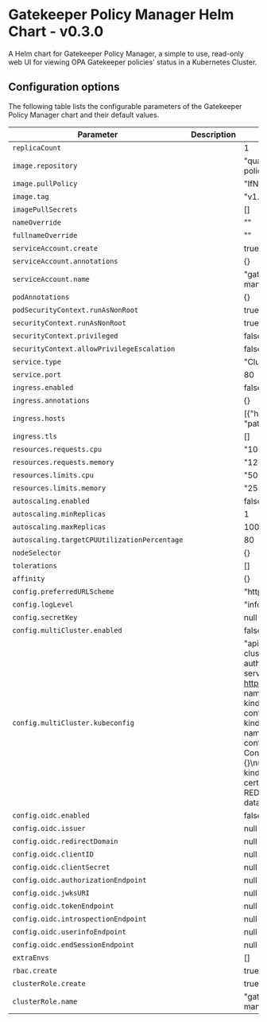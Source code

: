 # Gatekeeper Policy Manager Helm Chart - v0.3.0

A Helm chart for Gatekeeper Policy Manager, a simple to use, read-only web UI for viewing OPA Gatekeeper policies' status in a Kubernetes Cluster.

## Configuration options

The following table lists the configurable parameters of the Gatekeeper Policy Manager chart and their default values.

| Parameter                                    | Description | Default                                                                                                                                                                                                                                                                                                                                                                                                 |
| -------------------------------------------- | ----------- | ------------------------------------------------------------------------------------------------------------------------------------------------------------------------------------------------------------------------------------------------------------------------------------------------------------------------------------------------------------------------------------------------------- |
| `replicaCount`                               |             | 1                                                                                                                                                                                                                                                                                                                                                                                                       |
| `image.repository`                           |             | "quay.io/sighup/gatekeeper-policy-manager"                                                                                                                                                                                                                                                                                                                                                              |
| `image.pullPolicy`                           |             | "IfNotPresent"                                                                                                                                                                                                                                                                                                                                                                                          |
| `image.tag`                                  |             | "v1.0.0"                                                                                                                                                                                                                                                                                                                                                                                                |
| `imagePullSecrets`                           |             | []                                                                                                                                                                                                                                                                                                                                                                                                      |
| `nameOverride`                               |             | ""                                                                                                                                                                                                                                                                                                                                                                                                      |
| `fullnameOverride`                           |             | ""                                                                                                                                                                                                                                                                                                                                                                                                      |
| `serviceAccount.create`                      |             | true                                                                                                                                                                                                                                                                                                                                                                                                    |
| `serviceAccount.annotations`                 |             | {}                                                                                                                                                                                                                                                                                                                                                                                                      |
| `serviceAccount.name`                        |             | "gatekeeper-policy-manager"                                                                                                                                                                                                                                                                                                                                                                             |
| `podAnnotations`                             |             | {}                                                                                                                                                                                                                                                                                                                                                                                                      |
| `podSecurityContext.runAsNonRoot`            |             | true                                                                                                                                                                                                                                                                                                                                                                                                    |
| `securityContext.runAsNonRoot`               |             | true                                                                                                                                                                                                                                                                                                                                                                                                    |
| `securityContext.privileged`                 |             | false                                                                                                                                                                                                                                                                                                                                                                                                   |
| `securityContext.allowPrivilegeEscalation`   |             | false                                                                                                                                                                                                                                                                                                                                                                                                   |
| `service.type`                               |             | "ClusterIP"                                                                                                                                                                                                                                                                                                                                                                                             |
| `service.port`                               |             | 80                                                                                                                                                                                                                                                                                                                                                                                                      |
| `ingress.enabled`                            |             | false                                                                                                                                                                                                                                                                                                                                                                                                   |
| `ingress.annotations`                        |             | {}                                                                                                                                                                                                                                                                                                                                                                                                      |
| `ingress.hosts`                              |             | [{"host": "gpm.local", "paths": []}]                                                                                                                                                                                                                                                                                                                                                                    |
| `ingress.tls`                                |             | []                                                                                                                                                                                                                                                                                                                                                                                                      |
| `resources.requests.cpu`                     |             | "100m"                                                                                                                                                                                                                                                                                                                                                                                                  |
| `resources.requests.memory`                  |             | "128Mi"                                                                                                                                                                                                                                                                                                                                                                                                 |
| `resources.limits.cpu`                       |             | "500m"                                                                                                                                                                                                                                                                                                                                                                                                  |
| `resources.limits.memory`                    |             | "256Mi"                                                                                                                                                                                                                                                                                                                                                                                                 |
| `autoscaling.enabled`                        |             | false                                                                                                                                                                                                                                                                                                                                                                                                   |
| `autoscaling.minReplicas`                    |             | 1                                                                                                                                                                                                                                                                                                                                                                                                       |
| `autoscaling.maxReplicas`                    |             | 100                                                                                                                                                                                                                                                                                                                                                                                                     |
| `autoscaling.targetCPUUtilizationPercentage` |             | 80                                                                                                                                                                                                                                                                                                                                                                                                      |
| `nodeSelector`                               |             | {}                                                                                                                                                                                                                                                                                                                                                                                                      |
| `tolerations`                                |             | []                                                                                                                                                                                                                                                                                                                                                                                                      |
| `affinity`                                   |             | {}                                                                                                                                                                                                                                                                                                                                                                                                      |
| `config.preferredURLScheme`                  |             | "http"                                                                                                                                                                                                                                                                                                                                                                                                  |
| `config.logLevel`                            |             | "info"                                                                                                                                                                                                                                                                                                                                                                                                  |
| `config.secretKey`                           |             | null                                                                                                                                                                                                                                                                                                                                                                                                    |
| `config.multiCluster.enabled`                |             | false                                                                                                                                                                                                                                                                                                                                                                                                   |
| `config.multiCluster.kubeconfig`             |             | "apiVersion: v1\nclusters:\n- cluster:\n    certificate-authority-data: REDACTED\n    server: https://127.0.0.1:54216\n  name: kind-kind\ncontexts:\n- context:\n    cluster: kind-kind\n    user: kind-kind\n  name: kind-kind\ncurrent-context: kind-kind\nkind: Config\npreferences: {}\nusers:\n- name: kind-kind\n  user:\n    client-certificate-data: REDACTED\n    client-key-data: REDACTED\n" |
| `config.oidc.enabled`                        |             | false                                                                                                                                                                                                                                                                                                                                                                                                   |
| `config.oidc.issuer`                         |             | null                                                                                                                                                                                                                                                                                                                                                                                                    |
| `config.oidc.redirectDomain`                 |             | null                                                                                                                                                                                                                                                                                                                                                                                                    |
| `config.oidc.clientID`                       |             | null                                                                                                                                                                                                                                                                                                                                                                                                    |
| `config.oidc.clientSecret`                   |             | null                                                                                                                                                                                                                                                                                                                                                                                                    |
| `config.oidc.authorizationEndpoint`          |             | null                                                                                                                                                                                                                                                                                                                                                                                                    |
| `config.oidc.jwksURI`                        |             | null                                                                                                                                                                                                                                                                                                                                                                                                    |
| `config.oidc.tokenEndpoint`                  |             | null                                                                                                                                                                                                                                                                                                                                                                                                    |
| `config.oidc.introspectionEndpoint`          |             | null                                                                                                                                                                                                                                                                                                                                                                                                    |
| `config.oidc.userinfoEndpoint`               |             | null                                                                                                                                                                                                                                                                                                                                                                                                    |
| `config.oidc.endSessionEndpoint`             |             | null                                                                                                                                                                                                                                                                                                                                                                                                    |
| `extraEnvs`                                  |             | []                                                                                                                                                                                                                                                                                                                                                                                                      |
| `rbac.create`                                |             | true                                                                                                                                                                                                                                                                                                                                                                                                    |
| `clusterRole.create`                         |             | true                                                                                                                                                                                                                                                                                                                                                                                                    |
| `clusterRole.name`                           |             | "gatekeeper-policy-manager-crd-view"                                                                                                                                                                                                                                                                                                                                                                    |
